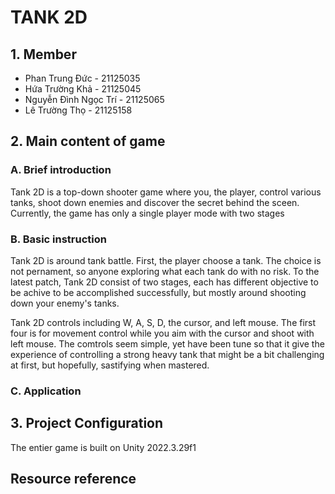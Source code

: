 # TANK 2D
## 1. Member
+ Phan Trung Đức - 21125035
+ Hứa Trường Khả - 21125045
+ Nguyễn Đình Ngọc Trí - 21125065
+ Lê Trường Thọ - 21125158
## 2. Main content of game
### A. Brief introduction
Tank 2D is a top-down shooter game where you, the player, control various tanks, shoot down enemies and discover the secret behind the sceen. Currently, the game has only a single player mode with two stages
### B. Basic instruction
Tank 2D is around tank battle. First, the player choose a tank. The choice is not pernament, so anyone exploring what each tank do with no risk. To the latest patch, Tank 2D consist of two stages, each has different objective to be achive to be accomplished successfully, but mostly around shooting down your enemy's tanks.

Tank 2D controls including W, A, S, D, the cursor, and left mouse. The first four is for movement control while you aim with the cursor and shoot with left mouse. The comtrols seem simple, yet have been tune so that it give the experience of controlling a strong heavy tank that might be a bit challenging at first, but hopefully, sastifying when mastered.
### C. Application

## 3. Project Configuration
The entier game is built on Unity 2022.3.29f1
## Resource reference
### 

